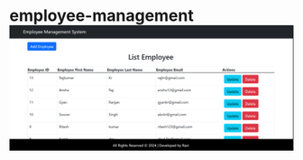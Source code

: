 # employee-management<img width="1417" alt="Screenshot 2024-06-14 at 14 47 09" src="https://github.com/RaviRaghuv/Employee-Management-System/blob/main/employeemanagement-frontend/public/Screenshot%202024-09-15%20022615.png">
